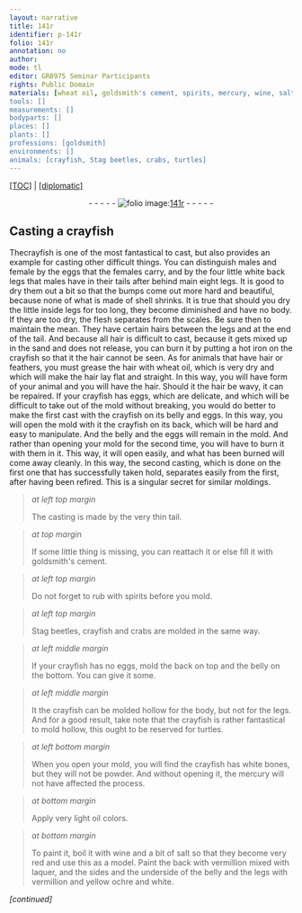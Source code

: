 ```yaml
---
layout: narrative
title: 141r
identifier: p-141r
folio: 141r
annotation: no
author:
mode: tl
editor: GR8975 Seminar Participants
rights: Public Domain
materials: [wheat oil, goldsmith's cement, spirits, mercury, wine, salt, vermillion, laquer, yellow ochre, white]
tools: []
measurements: []
bodyparts: []
places: []
plants: []
professions: [goldsmith]
environments: []
animals: [crayfish, Stag beetles, crabs, turtles]
---
```


<p><a href="{{ site.baseurl }}/translation/">[TOC]</a> | <a href="{{ site.baseurl }}/texts/p-141r_tc/" target="_blank">[diplomatic]</a></p><div class="folio" align="center">- - - - - <a href="http://gallica.bnf.fr/ark:/12148/btv1b10500001g/f287.image" target="_blank"><img src="https://cu-mkp.github.io/2017-workshop-edition/assets/photo-icon.png" alt="folio image: " style="display:inline-block; margin-bottom:-3px;"/>141r</a> - - - - - </div>  
  

## Casting a <span class="al">crayfish</span>

 
The<span class="al">crayfish</span> is one of the most fantastical to cast, but also provides an example for casting other difficult things. You can distinguish males and female by the eggs that the females carry, and by the four little white back legs that males have in their tails after behind main eight legs. It is good to dry them out a bit so that the bumps come out more hard and beautiful, because none of what is made of shell shrinks. It is true that should you dry the little inside legs for too long, they become diminished and have no body. If they are too dry, the flesh separates from the scales. Be sure then to maintain the mean. They have certain hairs between the legs and at the end of the tail. And because all hair is difficult to cast, because it gets mixed up in the sand and does not release, you can burn it <span class="sup">by putting</span> a hot iron on the <span class="al">crayfish</span> so that it <span class="sup">the hair</span> cannot be seen. As for animals that have hair or feathers, you must grease the hair with <span class="m">wheat oil</span>, which is very dry and which will make the hair lay flat and straight. In this way, you will have form of your animal and you will have the hair. Should it <span class="sup">the hair</span> be wavy, it can be repaired. If your <span class="al">crayfish</span> has eggs, which are delicate, and which will be difficult to take out of the mold without breaking, you would do better to make the first cast <span class="sup"> with the crayfish</span> on its belly and eggs. In this way, you will open the mold with it <span class="sup">the crayfish</span> on its back, which will be hard and easy to manipulate. And the belly and the eggs will remain in the mold. And rather than opening your mold for the second time, you will have to burn it with them in it. This way, it will open easily, and what has been burned will come away cleanly. In this way, the second casting, which is done on the first one that has successfully taken hold, separates easily from the first, after having been refired. This is a singular secret for similar moldings.
 
> *at left top margin*
> 
> 
> The casting is made by the very thin tail.
 
> *at top margin*
> 
> 
> If some little thing is missing, you can reattach it or else fill it with <span class="m"><span class="pro">goldsmith</span>'s cement</span>.
 
> *at left top margin*
> 
> 
> Do not forget to rub with <span class="m">spirits</span> before you mold.
 
> *at left top margin*
> 
> 
> <span class="al">Stag beetles</span>, <span class="al">crayfish</span> and <span class="al">crabs</span> are molded in the same way.
 
> *at left middle margin*
> 
> 
> If your <span class="al">crayfish</span> has no eggs, mold the back on top and the belly on the bottom. You can give it some.
 
> *at left middle margin*
> 
> 
> It <span class="sup">the crayfish</span> can be molded hollow for the body, but not for the legs. And for a good result, <span class="sup">take note that</span> the <span class="al">crayfish</span> is rather fantastical to mold hollow, this ought to be reserved for <span class="al">turtles</span>.
 
> *at left bottom margin*
> 
> 
> When you open your mold, you will find the <span class="al">crayfish</span> has white bones, but they will not be powder. And without opening it, the <span class="m">mercury</span> will not have affected the process.
 
> *at bottom margin*
> 
> 
> Apply very light oil colors.
 
> *at bottom margin*
> 
> 
> To paint it, boil it with <span class="m">wine</span> and a bit of <span class="m">salt</span> so that they become very red and use this as a model. Paint the back with <span class="m">vermillion</span> mixed with <span class="m">laquer</span>, and the sides and the underside of the belly and the legs with <span class="m">vermillion</span> and <span class="m">yellow ochre</span> and <span class="m">white</span>.
 
*[continued]*
 
